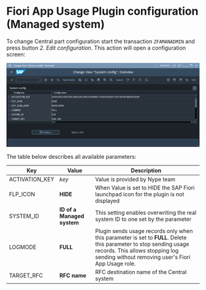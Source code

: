 # Fiori App Usage Plugin configuration (Managed system)

To change Central part configuration start the transaction `ZFAMANADMIN` and press button *2. Edit configuration*. This action will open a configuration screen:

[![](res/fiori-app-usage-plugin-config.png)](res/fiori-app-usage-plugin-config.png)

The table below describes all available parameters:

| Key                          | Value     | Description   |
|------------------------------|-----------|---------------|
| ACTIVATION_KEY  | *key*      | Value is provided by Nype team         |
| FLP_ICON        | **HIDE**   | When Value is set to HIDE the SAP Fiori launchpad icon for the plugin is not displayed   |
| SYSTEM_ID       | **ID of a Managed system**  | This setting enables overwriting the real system ID to one set by the parameter         |
| LOGMODE         | **FULL** | Plugin sends usage records only when this parameter is set to **FULL**. Delete this parameter to stop sending usage records. This allows stopping log sending without removing user's Fiori App Usage role.
| TARGET_RFC      | **RFC name**      | RFC destination name of the Central system         |